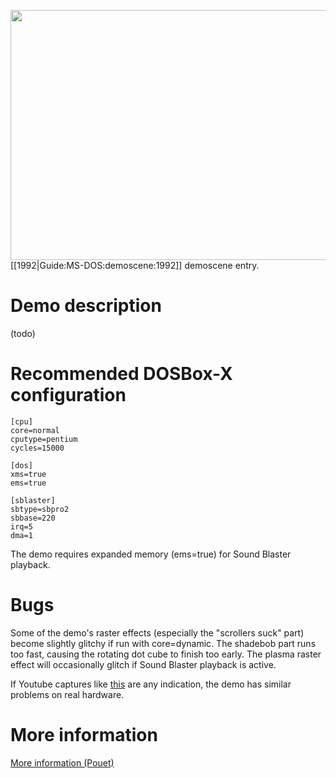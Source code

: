 <img src="images/Demoscene:Panic-by-Future-Crew-(1992).gif" width="640" height="400"><br>
[[1992|Guide:MS-DOS:demoscene:1992]] demoscene entry.

# Demo description

(todo)

# Recommended DOSBox-X configuration

    [cpu]
    core=normal
    cputype=pentium
    cycles=15000
    
    [dos]
    xms=true
    ems=true
    
    [sblaster]
    sbtype=sbpro2
    sbbase=220
    irq=5
    dma=1

The demo requires expanded memory (ems=true) for Sound Blaster playback.

# Bugs

Some of the demo's raster effects (especially the "scrollers suck" part) become slightly glitchy if run with core=dynamic. The shadebob part runs too fast, causing the rotating dot cube to finish too early.
The plasma raster effect will occasionally glitch if Sound Blaster playback is active.

If Youtube captures like [this](http://www.youtube.com/watch?v=MQDRLOPem48) are any indication, the demo has similar problems on real hardware.

# More information

[More information (Pouet)](http://www.pouet.net/prod.php?which=479)
